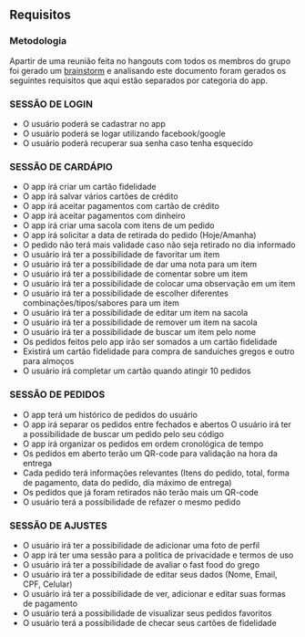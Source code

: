 ## Requisitos

### Metodologia

 Apartir de uma reunião feita no hangouts com todos os membros do grupo foi gerado um [brainstorm](geracao-alternativas/index) e analisando este documento foram gerados os seguintes requisitos que aqui estão separados por categoria do app.

### SESSÃO DE LOGIN

- O usuário poderá se cadastrar no app
- O usuário poderá se logar utilizando facebook/google
- O usuário poderá recuperar sua senha caso tenha esquecido


### SESSÃO DE CARDÁPIO

- O app irá criar um cartão fidelidade
- O app irá salvar vários cartões de crédito
- O app irá aceitar pagamentos com cartão de crédito
- O app irá aceitar pagamentos com dinheiro
- O app irá criar uma sacola com itens de um pedido
- O app irá solicitar a data de retirada do pedido (Hoje/Amanha)
- O pedido não terá mais validade caso não seja retirado no dia informado
- O usuário irá ter a possibilidade de favoritar um item
- O usuário irá ter a possibilidade de dar uma nota para um item
- O usuário irá ter a possibilidade de comentar sobre um item
- O usuário irá ter a possibilidade de colocar uma observação em um item
- O usuário irá ter a possibilidade de escolher diferentes combinações/tipos/sabores para um item
- O usuário irá ter a possibilidade de editar um item na sacola
- O usuário irá ter a possibilidade de remover um item na sacola
- O usuário irá ter a possibilidade de buscar um item pelo nome
- Os pedidos feitos pelo app irão ser somados a um cartão fidelidade
- Existirá um cartão fidelidade para compra de sanduíches gregos e outro para almoços
- O usuário irá completar um cartão quando atingir 10 pedidos


### SESSÃO DE PEDIDOS

- O app terá um histórico de pedidos do usuário
- O app irá separar os pedidos entre fechados e abertos
O usuário irá ter a possibilidade de buscar um pedido pelo seu código
- O app irá organizar os pedidos em ordem cronológica de tempo
- Os pedidos em aberto terão um QR-code para validação na hora da entrega
- Cada pedido terá informações relevantes (Itens do pedido, total, forma de pagamento, data do pedido, dia máximo de entrega)
- Os pedidos que já foram retirados não terão mais um QR-code
- O usuário terá a possibilidade de refazer o mesmo pedido 

### SESSÃO DE AJUSTES

- O usuário irá ter a possibilidade de adicionar uma foto de perfil
- O app irá ter uma sessão para a politica de privacidade e termos de uso
- O usuário irá ter a possibilidade de avaliar o fast food do grego
- O usuário irá ter a possibilidade de editar seus dados (Nome, Email, CPF, Celular)
- O usuário irá ter a possibilidade de ver, adicionar e editar suas formas de pagamento
- O usuário terá a possibilidade de visualizar seus pedidos favoritos
- O usuário terá a possibilidade de checar seus cartões de fidelidade
